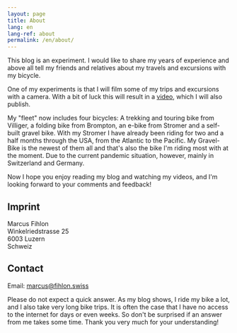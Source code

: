 ```yaml
---
layout: page
title: About
lang: en
lang-ref: about
permalink: /en/about/
---
```


This blog is an experiment. I would like to share my years of experience and above all tell my friends and relatives about my travels and excursions with my bicycle.

One of my experiments is that I will film some of my trips and excursions with a camera. With a bit of luck this will result in a [video](/en/videos), which I will also publish.

My "fleet" now includes four bicycles: A trekking and touring bike from Villiger, a folding bike from Brompton, an e-bike from Stromer and a self-built gravel bike. With my Stromer I have already been riding for two and a half months through the USA, from the Atlantic to the Pacific. My Gravel-Bike is the newest of them all and that's also the bike I'm riding most with at the moment. Due to the current pandemic situation, however, mainly in Switzerland and Germany.

Now I hope you enjoy reading my blog and watching my videos, and I'm looking forward to your comments and feedback!

## Imprint

Marcus Fihlon  
Winkelriedstrasse 25  
6003 Luzern  
Schweiz

## Contact

Email: [marcus@fihlon.swiss](mailto:marcus@fihlon.swiss)

Please do not expect a quick answer. As my blog shows, I ride my bike a lot, and I also take very long bike trips. It is often the case that I have no access to the internet for days or even weeks. So don't be surprised if an answer from me takes some time. Thank you very much for your understanding!

